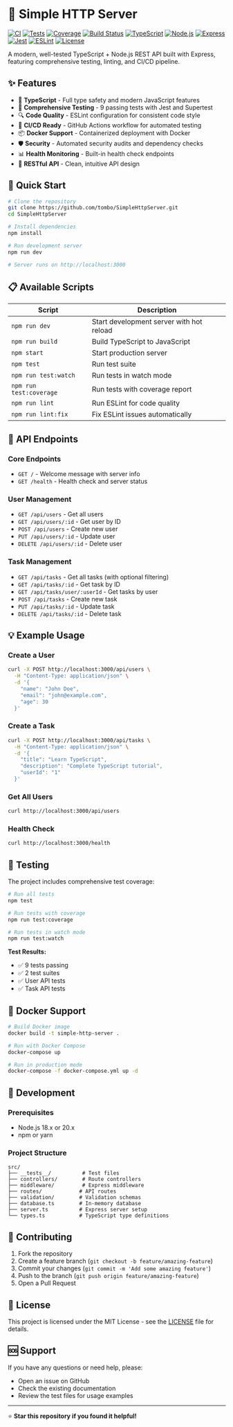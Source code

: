 # 🚀 Simple HTTP Server

[![CI](https://github.com/tomBold/SimpleHttpServer/workflows/CI/badge.svg)](https://github.com/tomBold/SimpleHttpServer/actions/workflows/ci.yml)
[![Tests](https://github.com/tomBold/SimpleHttpServer/workflows/CI/badge.svg?label=tests)](https://github.com/tomBold/SimpleHttpServer/actions/workflows/ci.yml)
[![Coverage](https://codecov.io/gh/tomBold/SimpleHttpServer/branch/main/graph/badge.svg)](https://codecov.io/gh/tomBold/SimpleHttpServer)
[![Build Status](https://github.com/tomBold/SimpleHttpServer/workflows/CI/badge.svg?label=build)](https://github.com/tomBold/SimpleHttpServer/actions/workflows/ci.yml)
[![TypeScript](https://img.shields.io/badge/TypeScript-5.0+-blue.svg)](https://www.typescriptlang.org/)
[![Node.js](https://img.shields.io/badge/Node.js-18.x%20%7C%2020.x-green.svg)](https://nodejs.org/)
[![Express](https://img.shields.io/badge/Express-4.18+-black.svg)](https://expressjs.com/)
[![Jest](https://img.shields.io/badge/Jest-29.6+-red.svg)](https://jestjs.io/)
[![ESLint](https://img.shields.io/badge/ESLint-8.45+-purple.svg)](https://eslint.org/)
[![License](https://img.shields.io/badge/License-MIT-yellow.svg)](LICENSE)

A modern, well-tested TypeScript + Node.js REST API built with Express, featuring comprehensive testing, linting, and CI/CD pipeline.

## ✨ Features

- 🔧 **TypeScript** - Full type safety and modern JavaScript features
- 🧪 **Comprehensive Testing** - 9 passing tests with Jest and Supertest
- 🔍 **Code Quality** - ESLint configuration for consistent code style
- 🚀 **CI/CD Ready** - GitHub Actions workflow for automated testing
- 📦 **Docker Support** - Containerized deployment with Docker
- 🛡️ **Security** - Automated security audits and dependency checks
- 📊 **Health Monitoring** - Built-in health check endpoints
- 🎯 **RESTful API** - Clean, intuitive API design

## 🚀 Quick Start

```bash
# Clone the repository
git clone https://github.com/tombo/SimpleHttpServer.git
cd SimpleHttpServer

# Install dependencies
npm install

# Run development server
npm run dev

# Server runs on http://localhost:3000
```

## 📋 Available Scripts

| Script | Description |
|--------|-------------|
| `npm run dev` | Start development server with hot reload |
| `npm run build` | Build TypeScript to JavaScript |
| `npm start` | Start production server |
| `npm test` | Run test suite |
| `npm run test:watch` | Run tests in watch mode |
| `npm run test:coverage` | Run tests with coverage report |
| `npm run lint` | Run ESLint for code quality |
| `npm run lint:fix` | Fix ESLint issues automatically |

## 🔗 API Endpoints

### Core Endpoints
- `GET /` - Welcome message with server info
- `GET /health` - Health check and server status

### User Management
- `GET /api/users` - Get all users
- `GET /api/users/:id` - Get user by ID
- `POST /api/users` - Create new user
- `PUT /api/users/:id` - Update user
- `DELETE /api/users/:id` - Delete user

### Task Management
- `GET /api/tasks` - Get all tasks (with optional filtering)
- `GET /api/tasks/:id` - Get task by ID
- `GET /api/tasks/user/:userId` - Get tasks by user
- `POST /api/tasks` - Create new task
- `PUT /api/tasks/:id` - Update task
- `DELETE /api/tasks/:id` - Delete task

## 💡 Example Usage

### Create a User
```bash
curl -X POST http://localhost:3000/api/users \
  -H "Content-Type: application/json" \
  -d '{
    "name": "John Doe",
    "email": "john@example.com",
    "age": 30
  }'
```

### Create a Task
```bash
curl -X POST http://localhost:3000/api/tasks \
  -H "Content-Type: application/json" \
  -d '{
    "title": "Learn TypeScript",
    "description": "Complete TypeScript tutorial",
    "userId": "1"
  }'
```

### Get All Users
```bash
curl http://localhost:3000/api/users
```

### Health Check
```bash
curl http://localhost:3000/health
```

## 🧪 Testing

The project includes comprehensive test coverage:

```bash
# Run all tests
npm test

# Run tests with coverage
npm run test:coverage

# Run tests in watch mode
npm run test:watch
```

**Test Results:**
- ✅ 9 tests passing
- ✅ 2 test suites
- ✅ User API tests
- ✅ Task API tests

## 🐳 Docker Support

```bash
# Build Docker image
docker build -t simple-http-server .

# Run with Docker Compose
docker-compose up

# Run in production mode
docker-compose -f docker-compose.yml up -d
```

## 🔧 Development

### Prerequisites
- Node.js 18.x or 20.x
- npm or yarn

### Project Structure
```
src/
├── __tests__/          # Test files
├── controllers/        # Route controllers
├── middleware/         # Express middleware
├── routes/            # API routes
├── validation/        # Validation schemas
├── database.ts        # In-memory database
├── server.ts          # Express server setup
└── types.ts           # TypeScript type definitions
```

## 🤝 Contributing

1. Fork the repository
2. Create a feature branch (`git checkout -b feature/amazing-feature`)
3. Commit your changes (`git commit -m 'Add some amazing feature'`)
4. Push to the branch (`git push origin feature/amazing-feature`)
5. Open a Pull Request

## 📄 License

This project is licensed under the MIT License - see the [LICENSE](LICENSE) file for details.

## 🆘 Support

If you have any questions or need help, please:
- Open an issue on GitHub
- Check the existing documentation
- Review the test files for usage examples

---

⭐ **Star this repository if you found it helpful!**
